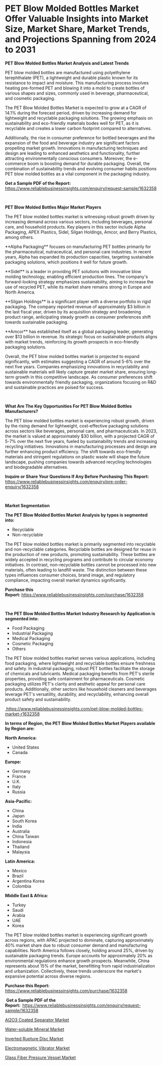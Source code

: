 <p><h1>PET Blow Molded Bottles Market Offer Valuable Insights into Market Size, Market Share, Market Trends, and Projections Spanning from 2024 to 2031</h1></p><p><strong>PET Blow Molded Bottles Market Analysis and Latest Trends</strong></p>
<p><p>PET blow molded bottles are manufactured using polyethylene terephthalate (PET), a lightweight and durable plastic known for its resistance to impact and moisture. This manufacturing process involves heating pre-formed PET and blowing it into a mold to create bottles of various shapes and sizes, commonly used in beverage, pharmaceutical, and cosmetic packaging.</p><p>The PET Blow Molded Bottles Market is expected to grow at a CAGR of 14.1% during the forecast period, driven by increasing demand for lightweight and recyclable packaging solutions. The growing emphasis on sustainability and eco-friendly materials bodes well for PET, as it is recyclable and creates a lower carbon footprint compared to alternatives. </p><p>Additionally, the rise in consumer preference for bottled beverages and the expansion of the food and beverage industry are significant factors propelling market growth. Innovations in manufacturing techniques and design are leading to enhanced aesthetics and functionality, further attracting environmentally conscious consumers. Moreover, the e-commerce boom is boosting demand for durable packaging. Overall, the combination of sustainability trends and evolving consumer habits positions PET blow molded bottles as a vital component in the packaging industry.</p></p>
<p><strong>Get a Sample PDF of the Report:&nbsp;</strong> <a href="https://www.reliablebusinessinsights.com/enquiry/request-sample/1632358?utm_campaign=1121&utm_medium=2&utm_source=Github&utm_content=ia&utm_term=27102024&utm_id=pet-blow-molded-bottles">https://www.reliablebusinessinsights.com/enquiry/request-sample/1632358</a></p>
<p>&nbsp;</p>
<p><strong>PET Blow Molded Bottles Major Market Players</strong></p>
<p><p>The PET blow molded bottles market is witnessing robust growth driven by increasing demand across various sectors, including beverages, personal care, and household products. Key players in this sector include Alpha Packaging, APEX Plastics, Sidel, Silgan Holdings, Amcor, and Berry Plastics, among others.</p><p>**Alpha Packaging** focuses on manufacturing PET bottles primarily for the pharmaceutical, nutraceutical, and personal care industries. In recent years, Alpha has expanded its production capacities, targeting sustainable packaging solutions, which positions it well for future growth.</p><p>**Sidel** is a leader in providing PET solutions with innovative blow molding technology, enabling efficient production lines. The company's forward-looking strategy emphasizes sustainability, aiming to increase the use of recycled PET, while its market share remains strong in Europe and North America.</p><p>**Silgan Holdings** is a significant player with a diverse portfolio in rigid packaging. The company reported revenue of approximately $3 billion in the last fiscal year, driven by its acquisition strategy and broadening product range, anticipating steady growth as consumer preferences shift towards sustainable packaging.</p><p>**Amcor** has established itself as a global packaging leader, generating over $13 billion in revenue. Its strategic focus on sustainable products aligns with market trends, reinforcing its growth prospects in eco-friendly packaging solutions.</p><p>Overall, the PET blow molded bottles market is projected to expand significantly, with estimates suggesting a CAGR of around 5-6% over the next five years. Companies emphasizing innovations in recyclability and sustainable materials will likely capture greater market share, ensuring long-term growth in this competitive landscape. As consumer preferences shift towards environmentally friendly packaging, organizations focusing on R&D and sustainable practices are poised for success.</p></p>
<p>&nbsp;</p>
<p><strong>What Are The Key Opportunities For PET Blow Molded Bottles Manufacturers?</strong></p>
<p><p>The PET blow molded bottles market is experiencing robust growth, driven by the rising demand for lightweight, cost-effective packaging solutions across sectors like beverages, personal care, and pharmaceuticals. In 2023, the market is valued at approximately $30 billion, with a projected CAGR of 5-7% over the next five years, fueled by sustainability trends and increasing recycling initiatives. Innovations in manufacturing processes and design are further enhancing product efficiency. The shift towards eco-friendly materials and stringent regulations on plastic waste will shape the future landscape, pushing companies towards advanced recycling technologies and biodegradable alternatives.</p></p>
<p><strong>Inquire or Share Your Questions If Any Before Purchasing This Report:</strong> <a href="https://www.reliablebusinessinsights.com/enquiry/pre-order-enquiry/1632358?utm_campaign=1121&utm_medium=2&utm_source=Github&utm_content=ia&utm_term=27102024&utm_id=pet-blow-molded-bottles">https://www.reliablebusinessinsights.com/enquiry/pre-order-enquiry/1632358</a></p>
<p>&nbsp;</p>
<p><strong>Market Segmentation</strong></p>
<p><strong>The PET Blow Molded Bottles Market Analysis by types is segmented into:</strong></p>
<p><ul><li>Recyclable</li><li>Non-recyclable</li></ul></p>
<p><p>The PET blow molded bottles market is primarily segmented into recyclable and non-recyclable categories. Recyclable bottles are designed for reuse in the production of new products, promoting sustainability. These bottles are widely accepted in recycling programs and contribute to circular economy initiatives. In contrast, non-recyclable bottles cannot be processed into new materials, often leading to landfill waste. The distinction between these types influences consumer choices, brand image, and regulatory compliance, impacting overall market dynamics significantly.</p></p>
<p><strong>Purchase this Report:&nbsp;</strong><a href="https://www.reliablebusinessinsights.com/purchase/1632358?utm_campaign=1121&utm_medium=2&utm_source=Github&utm_content=ia&utm_term=27102024&utm_id=pet-blow-molded-bottles">https://www.reliablebusinessinsights.com/purchase/1632358</a></p>
<p>&nbsp;</p>
<p><strong>The PET Blow Molded Bottles Market Industry Research by Application is segmented into:</strong></p>
<p><ul><li>Food Packaging</li><li>Industrial Packaging</li><li>Medical Packaging</li><li>Cosmetic Packaging</li><li>Others</li></ul></p>
<p><p>The PET blow molded bottles market serves various applications, including food packaging, where lightweight and recyclable bottles ensure freshness and safety. In industrial packaging, robust PET bottles facilitate the storage of chemicals and lubricants. Medical packaging benefits from PET's sterile properties, providing safe containment for pharmaceuticals. Cosmetic packaging utilizes PET's clarity and aesthetic appeal for personal care products. Additionally, other sectors like household cleaners and beverages leverage PET's versatility, durability, and recyclability, enhancing overall product safety and sustainability.</p></p>
<p><a href="https://www.reliablebusinessinsights.com/pet-blow-molded-bottles-market-r1632358?utm_campaign=1121&utm_medium=2&utm_source=Github&utm_content=ia&utm_term=27102024&utm_id=pet-blow-molded-bottles">&nbsp;https://www.reliablebusinessinsights.com/pet-blow-molded-bottles-market-r1632358</a></p>
<p><strong>In terms of Region, the PET Blow Molded Bottles Market Players available by Region are:</strong></p>
<p>
    <p> <strong> North America: </strong>
        <ul>
            <li>United States</li>
            <li>Canada</li>
        </ul>
        </p> 
    <p> <strong> Europe: </strong>
        <ul>
            <li>Germany</li>
            <li>France</li>
            <li>U.K.</li>
            <li>Italy</li>
            <li>Russia</li>
        </ul>
        </p> 
    <p> <strong> Asia-Pacific: </strong>
        <ul>
            <li>China</li>
            <li>Japan</li>
            <li>South Korea</li>
            <li>India</li>
            <li>Australia</li>
            <li>China Taiwan</li>
            <li>Indonesia</li>
            <li>Thailand</li>
            <li>Malaysia</li>
        </ul>
        </p> 
    <p> <strong> Latin America: </strong>
        <ul>
            <li>Mexico</li>
            <li>Brazil</li>
            <li>Argentina Korea</li>
            <li>Colombia</li>
        </ul>
        </p> 
    <p> <strong> Middle East & Africa: </strong>
        <ul>
            <li>Turkey</li>
            <li>Saudi</li>
            <li>Arabia</li>
            <li>UAE</li>
            <li>Korea</li>
        </ul>
    </p>
    </p>
<p><p>The PET blow molded bottles market is experiencing significant growth across regions, with APAC projected to dominate, capturing approximately 40% market share due to robust consumer demand and manufacturing capabilities. North America follows closely, holding around 25%, driven by sustainable packaging trends. Europe accounts for approximately 20% as environmental regulations enhance growth prospects. Meanwhile, China represents about 15% of the market, benefitting from rapid industrialization and urbanization. Collectively, these trends underscore the market's expansive potential across diverse regions.</p></p>
<p><strong>Purchase this Report: </strong><a href="https://www.reliablebusinessinsights.com/purchase/1632358?utm_campaign=1121&utm_medium=2&utm_source=Github&utm_content=ia&utm_term=27102024&utm_id=pet-blow-molded-bottles">https://www.reliablebusinessinsights.com/purchase/1632358</a></p>
<p>&nbsp;<strong>Get a Sample PDF of the Report:&nbsp;&nbsp;</strong><a href="https://www.reliablebusinessinsights.com/enquiry/request-sample/1632358?utm_campaign=1121&utm_medium=2&utm_source=Github&utm_content=ia&utm_term=27102024&utm_id=pet-blow-molded-bottles">https://www.reliablebusinessinsights.com/enquiry/request-sample/1632358</a></p>
<p><strong></strong></p>
<p><p><a href="https://github.com/wendisyqf/Market-Research-Report-List-1/blob/main/al2o3-coated-separator-market.md?utm_campaign=1121&utm_medium=2&utm_source=Github&utm_content=ia&utm_term=27102024&utm_id=pet-blow-molded-bottles">Al2O3 Coated Separator Market</a></p><p><a href="https://github.com/brindal51/Market-Research-Report-List-1/blob/main/water-soluble-mineral-market.md?utm_campaign=1121&utm_medium=2&utm_source=Github&utm_content=ia&utm_term=27102024&utm_id=pet-blow-molded-bottles">Water-soluble Mineral Market</a></p><p><a href="https://www.linkedin.com/pulse/navigating-global-inverted-rupture-disc-market-from-trends-n3eoc?utm_campaign=1121&utm_medium=2&utm_source=Github&utm_content=ia&utm_term=27102024&utm_id=pet-blow-molded-bottles">Inverted Rupture Disc Market</a></p><p><a href="https://www.linkedin.com/pulse/electromagnetic-vibrator-market-pulse-122-expansion-blueprint-4fvcc?utm_campaign=1121&utm_medium=2&utm_source=Github&utm_content=ia&utm_term=27102024&utm_id=pet-blow-molded-bottles">Electromagnetic Vibrator Market</a></p><p><a href="https://issuu.com/reportprime-2/docs/glass-fiber-pressure-vessel-market-_87c1765c93d479?utm_campaign=1121&utm_medium=2&utm_source=Github&utm_content=ia&utm_term=27102024&utm_id=pet-blow-molded-bottles">Glass Fiber Pressure Vessel Market</a></p></p>